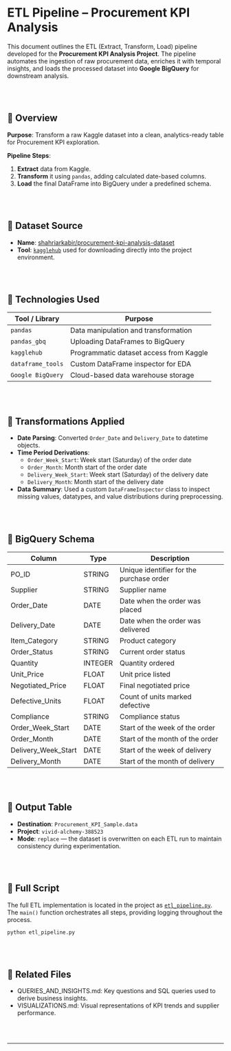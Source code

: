 # ETL Pipeline – Procurement KPI Analysis

This document outlines the ETL (Extract, Transform, Load) pipeline developed for the **Procurement KPI Analysis Project**. The pipeline automates the ingestion of raw procurement data, enriches it with temporal insights, and loads the processed dataset into **Google BigQuery** for downstream analysis.

<br><br>

## 🔁 Overview

**Purpose**: Transform a raw Kaggle dataset into a clean, analytics-ready table for Procurement KPI exploration.

**Pipeline Steps**:
1. **Extract** data from Kaggle.
2. **Transform** it using `pandas`, adding calculated date-based columns.
3. **Load** the final DataFrame into BigQuery under a predefined schema.

<br><br>

## 📁 Dataset Source

- **Name**: [shahriarkabir/procurement-kpi-analysis-dataset](https://www.kaggle.com/datasets/shahriarkabir/procurement-kpi-analysis-dataset)
- **Tool**: [`kagglehub`](https://pypi.org/project/kagglehub/) used for downloading directly into the project environment.

<br><br>

## 🧰 Technologies Used

| Tool / Library     | Purpose                             |
|--------------------|-------------------------------------|
| `pandas`           | Data manipulation and transformation |
| `pandas_gbq`       | Uploading DataFrames to BigQuery     |
| `kagglehub`        | Programmatic dataset access from Kaggle |
| `dataframe_tools`  | Custom DataFrame inspector for EDA   |
| `Google BigQuery`  | Cloud-based data warehouse storage   |

<br><br>

## 🧪 Transformations Applied

- **Date Parsing**: Converted `Order_Date` and `Delivery_Date` to datetime objects.
- **Time Period Derivations**:
  - `Order_Week_Start`: Week start (Saturday) of the order date
  - `Order_Month`: Month start of the order date
  - `Delivery_Week_Start`: Week start (Saturday) of the delivery date
  - `Delivery_Month`: Month start of the delivery date
- **Data Summary**: Used a custom `DataFrameInspector` class to inspect missing values, datatypes, and value distributions during preprocessing.

<br><br>

## 🧱 BigQuery Schema

| Column               | Type     | Description                                |
|----------------------|----------|--------------------------------------------|
| PO_ID                | STRING   | Unique identifier for the purchase order   |
| Supplier             | STRING   | Supplier name                              |
| Order_Date           | DATE     | Date when the order was placed             |
| Delivery_Date        | DATE     | Date when the order was delivered          |
| Item_Category        | STRING   | Product category                           |
| Order_Status         | STRING   | Current order status                       |
| Quantity             | INTEGER  | Quantity ordered                           |
| Unit_Price           | FLOAT    | Unit price listed                          |
| Negotiated_Price     | FLOAT    | Final negotiated price                     |
| Defective_Units      | FLOAT    | Count of units marked defective            |
| Compliance           | STRING   | Compliance status                          |
| Order_Week_Start     | DATE     | Start of the week of the order             |
| Order_Month          | DATE     | Start of the month of the order            |
| Delivery_Week_Start  | DATE     | Start of the week of delivery              |
| Delivery_Month       | DATE     | Start of the month of delivery             |

<br><br>

## 🚀 Output Table

- **Destination**: `Procurement_KPI_Sample.data`
- **Project**: `vivid-alchemy-388523`
- **Mode**: `replace` — the dataset is overwritten on each ETL run to maintain consistency during experimentation.

<br><br>

## 🧩 Full Script

The full ETL implementation is located in the project as [`etl_pipeline.py`](etl_pipeline.py). The `main()` function orchestrates all steps, providing logging throughout the process.

```bash
python etl_pipeline.py
```

<br><br>

## 📌 Related Files

- QUERIES_AND_INSIGHTS.md: Key questions and SQL queries used to derive business insights.
- VISUALIZATIONS.md: Visual representations of KPI trends and supplier performance.

<br><br>

---
